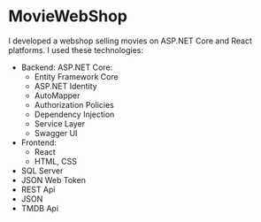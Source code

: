 # MovieWebShop

I developed a webshop selling movies on ASP.NET Core and React platforms. I used these technologies:
 - Backend: ASP.NET Core:
    - Entity Framework Core
    - ASP.NET Identity
    - AutoMapper
    - Authorization Policies
    - Dependency Injection
    - Service Layer
    - Swagger UI
- Frontend:
    - React
    - HTML, CSS
- SQL Server
- JSON Web Token
- REST Api
- JSON
- TMDB Api

